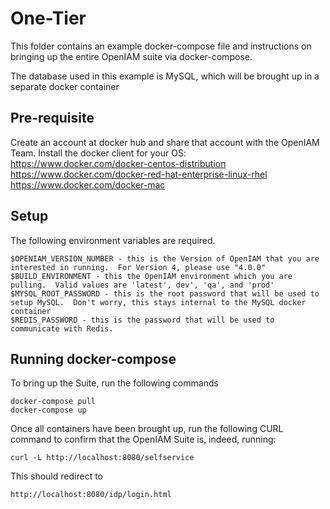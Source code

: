 # One-Tier

This folder contains an example docker-compose file and instructions on bringing up the entire OpenIAM suite via docker-compose.

The database used in this example is MySQL, which will be brought up in a separate docker container

## Pre-requisite
Create an account at docker hub and share that account with the OpenIAM Team.
Install the docker client for your OS:
https://www.docker.com/docker-centos-distribution
https://www.docker.com/docker-red-hat-enterprise-linux-rhel
https://www.docker.com/docker-mac 

## Setup

The following environment variables are required.

```
$OPENIAM_VERSION_NUMBER - this is the Version of OpenIAM that you are interested in running.  For Version 4, please use "4.0.0"
$BUILD_ENVIRONMENT - this the OpenIAM environment which you are pulling.  Valid values are 'latest', dev', 'qa', and 'prod'
$MYSQL_ROOT_PASSWORD - this is the root password that will be used to setup MySQL.  Don't worry, this stays internal to the MySQL docker container
$REDIS_PASSWORD - this is the password that will be used to communicate with Redis. 
```

## Running docker-compose

To bring up the Suite, run the following commands
```
docker-compose pull
docker-compose up
```

Once all containers have been brought up, run the following CURL command to confirm that the OpenIAM Suite is, indeed, running:

```
curl -L http://localhost:8080/selfservice
```

This should redirect to
```
http://localhost:8080/idp/login.html
```
